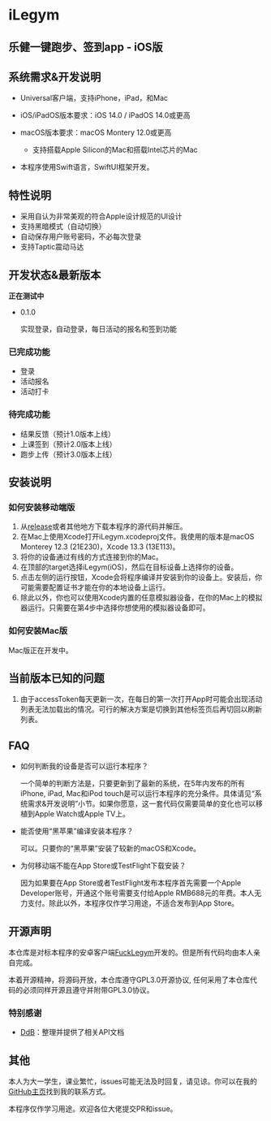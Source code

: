 #  iLegym

## 乐健一键跑步、签到app - iOS版

## 系统需求&开发说明

- Universal客户端，支持iPhone，iPad，和Mac
- iOS/iPadOS版本要求：iOS 14.0 / iPadOS 14.0或更高
- macOS版本要求：macOS Montery 12.0或更高
    - 支持搭载Apple Silicon的Mac和搭载Intel芯片的Mac




- 本程序使用Swift语言，SwiftUI框架开发。

## 特性说明

- 采用自认为非常美观的符合Apple设计规范的UI设计
- 支持黑暗模式（自动切换）
- 自动保存用户账号密码，不必每次登录
- 支持Taptic震动马达

## 开发状态&最新版本

**正在测试中**

- 0.1.0

    实现登录，自动登录，每日活动的报名和签到功能

### 已完成功能

- 登录
- 活动报名
- 活动打卡

### 待完成功能

- 结果反馈（预计1.0版本上线）
- 上课签到（预计2.0版本上线）
- 跑步上传（预计3.0版本上线）

## 安装说明

### 如何安装移动端版

1. 从[release](https://github.com/Bill-Haku/iLegym/releases)或者其他地方下载本程序的源代码并解压。
2. 在Mac上使用Xcode打开iLegym.xcodeproj文件。我使用的版本是macOS Monterey 12.3 (21E230)，Xcode 13.3 (13E113)。
3. 将你的设备通过有线的方式连接到你的Mac。
4. 在顶部的target选择iLegym(iOS)，然后在目标设备上选择你的设备。
5. 点击左侧的运行按钮，Xcode会将程序编译并安装到你的设备上。安装后，你可能需要配置证书才能在你的本地设备上运行。
6. 除此以外，你也可以使用Xcode内置的任意模拟器设备，在你的Mac上的模拟器运行。只需要在第4步中选择你想使用的模拟器设备即可。

### 如何安装Mac版

Mac版正在开发中。

## 当前版本已知的问题

1. 由于accessToken每天更新一次，在每日的第一次打开App时可能会出现活动列表无法加载出的情况。可行的解决方案是切换到其他标签页后再切回以刷新列表。

## FAQ

- 如何判断我的设备是否可以运行本程序？

    一个简单的判断方法是，只要更新到了最新的系统，在5年内发布的所有iPhone, iPad, Mac和iPod touch是可以运行本程序的充分条件。具体请见“系统需求&开发说明”小节。如果你愿意，这一套代码仅需要简单的变化也可以移植到Apple Watch或Apple TV上。

- 能否使用“黑苹果”编译安装本程序？

    可以。只要你的“黑苹果”安装了较新的macOS和Xcode。

- 为何移动端不能在App Store或TestFlight下载安装？

    因为如果要在App Store或者TestFlight发布本程序首先需要一个Apple Developer账号，开通这个账号需要支付给Apple RMB688元的年费。本人无力支付。除此以外，本程序仅作学习用途，不适合发布到App Store。

## 开源声明

本仓库是对标本程序的安卓客户端[FuckLegym](https://github.com/Foreverddb/FuckLegym)开发的。但是所有代码均由本人亲自完成。

本着开源精神，将源码开放，本仓库遵守GPL3.0开源协议, 任何采用了本仓库代码的必须同样开源且遵守并附带GPL3.0协议。

### 特别感谢

- [DdB](https://github.com/Foreverddb)：整理并提供了相关API文档

## 其他

本人为大一学生，课业繁忙，issues可能无法及时回复，请见谅。你可以在我的[GitHub主页](https://github.com/Bill-Haku)找到我的联系方式。

本程序仅作学习用途。欢迎各位大佬提交PR和issue。
